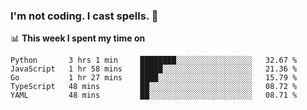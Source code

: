 ### I'm not coding. I cast spells. 🎩

📊 **This week I spent my time on**
<!--START_SECTION:waka-->
```text
Python       3 hrs 1 min     ████████░░░░░░░░░░░░░░░░░   32.67 % 
JavaScript   1 hr 58 mins    █████░░░░░░░░░░░░░░░░░░░░   21.36 % 
Go           1 hr 27 mins    ████░░░░░░░░░░░░░░░░░░░░░   15.79 % 
TypeScript   48 mins         ██░░░░░░░░░░░░░░░░░░░░░░░   08.72 % 
YAML         48 mins         ██░░░░░░░░░░░░░░░░░░░░░░░   08.71 %
```
<!--END_SECTION:waka-->
